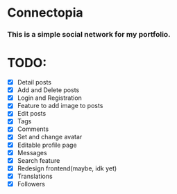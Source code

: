 # Connectopia

### This is a simple social network for my portfolio. 

# TODO:
- [x] Detail posts
- [x] Add and Delete posts
- [x] Login and Registration
- [x] Feature to add image to posts
- [x] Edit posts
- [x] Tags
- [x] Comments
- [x] Set and change avatar
- [x] Editable profile page
- [x] Messages
- [x] Search feature
- [x] Redesign frontend(maybe, idk yet)
- [x] Translations
- [x] Followers
